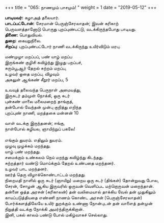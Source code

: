 ﻿+++
title = "065: நாணமும் பாசமும்!  "
weight = 1
date = "2019-05-12"
+++

**பாடியவர்:** கழாஅத் தலையார்.  
**பாடப்பட்டோன்:** சேரமான் பெருஞ்சேரலாதன்; இவன் கரிகாற்  
பெருவளத்தானோடு பொருது புறப்புண்பட்டு, வடக்கிருந்தபோது பாடியது.  
**திணை:** பொதுவியல்.  
**துறை:** கையறுநிலை.  
**சிறப்பு:** புறப்புண்பட்டோர் நாணி வடக்கிருந்து உயிர்விடும் மரபு.  
  
மண்முழா மறப்பப், பண் யாழ் மறப்ப  
இருங்கண் குழிசி கவிழ்ந்து இழுது பறப்பச்,  
சுரும்பூஆர் தேறல் சுற்றம் மறப்ப,  
உழவர் ஓதை மறப்ப, விழவும்  
அகலுள் ஆங்கண் சீறூர் மறப்ப, 5  
  
உவவுத் தலைவந்த பெருநாள் அமையத்து,  
இருசுடர் தம்முள் நோக்கி, ஒரு சுடர்  
புன்கண் மாலை மலைமறைந் தாங்குத்,  
தன்போல் வேந்தன் முன்பு குறித்து எறிந்த  
புறப்புண் நாணி, மறத்தகை மன்னன் 10  
  
வாள் வடக்கு இருந்தனன்; ஈங்கு,  
நாள்போல் கழியல, ஞாயிற்றுப் பகலே!  
   
எங்கும் துயரம். எதிலும் துயரம்.  
முழவு முழக்கம் மறந்தது.  
யாழ் பண் மறந்தது.  
சமைக்கும் உண்கலம் நெய் மறந்து கவிழ்ந்து கிடந்தது.  
சுற்றத்தார் வண்டு மொய்க்கும் தேறல் உண்பதை மறந்தனர்.  
உழவர் பாட மறந்தனர்.  
ஊர்த் தெரு விழாக்கொண்டாட்டம் மறந்தது.  
நிறைமதி நாளில் ஒரு சுடர் (ஞாயிறு) மறைய ஒரு சுடர் (திங்கள்) தோன்றுவது போல, சேரன், சோழன் ஆகிய இருவரில் ஒருவன் வெளிப்பட மற்றொருவன் மறைந்தான். தன்னை ஒத்த அரசன் (கரிகாலன்) தன் வலிமையால் தாக்கிய வேல் தன் முதுகிலும் காயப்படுத்தியதை எண்ணி நாணம் கொண்ட அரசன் (பெருஞ்சேரலாதன்) போர்க்களத்திலேயே உயிர் துறக்கும் உண்ணா நோன்புடன் தன் வாளைத் தன்முன் நிறுத்தி வடக்கு நோக்கி அமர்ந்திருக்கிறான்.  
இனி, பகல் காலம் பண்டு போல் மகிழ்வாகச் செல்லாது.  
